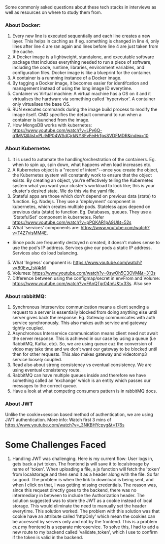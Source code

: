 Some commonly asked questions about these tech stacks in interviews as well as resources on where to study them from.

### About Docker:
1. Every new line is executed sequentially and each line creates a new layer. This helps in caching as if eg. something is changed in line 4, only lines after line 4 are ran again and lines before line 4 are just taken from the cache.
2. A Docker image is a lightweight, standalone, and executable software package that includes everything needed to run a piece of software, including the code, runtime, libraries, environment variables, and configuration files. Docker image is like a blueprint for the container. 
3. A container is a runnning instance of a Docker image.
4. By tagging a Docker image, it becomes easier for identifcation and management instead of using the long image ID everytime.
5. Container vs Virtual machine: A virtual machine has a OS on it and it virtualises the hardware via something called 'hypervisor'. A container only virtualises the base OS.
6. RUN executes commands during the image build process to modify the image itself. CMD specifies the default command to run when a container is launched from the image.
7. How MongoDB works with kubernetes: https://www.youtube.com/watch?v=LPy6Q-q1MVQ&list=PLrMP04WSdCjrkNYSFvFeiHrfpsSVDFMDR&index=10

### About Kubernetes
1. It is used to automate the handling/orchestration of the containers. Eg. when to spin up, spin down, what happens when load increases etc.
2. A Kubernetes object is a "record of intent"--once you create the object, the Kubernetes system will constantly work to ensure that the object exists. By creating an object, you're effectively telling the Kubernetes system what you want your cluster's workload to look like; this is your cluster's desired state. We do this via the yaml file.
3. Stateful apps are those which don't depend on previous data (state) to function. Eg. Nodejs. They use a 'deployment' component in kubernetes, which creates multiple pods.
Stateless apps depend on previous data (state) to function. Eg. Databases, queues.
They use a 'StatefulSet' component in kubernetes. Refer https://www.youtube.com/watch?v=pPQKAR1pA9U&t=52s
4. What 'services' components are: https://www.youtube.com/watch?v=T4Z7visMM4E. 
- Since pods are frequently destoyed n created, it doesn't makes sense to use the pod's IP address. Services give our pods a static IP address. Services also do load balancing.
5. What 'Ingress' component is: https://www.youtube.com/watch?v=80Ew_fsV4rM
6. Volumes: https://www.youtube.com/watch?v=0swOh5C3OVM&t=313s
7. Difference between using the configmap/secret in envFrom and Volume: https://www.youtube.com/watch?v=FAnQTgr04mU&t=33s. Also see

### About rabbitMQ:
1. Synchronous Interservice communication means a client sending a request to a server is essentially blocked from doing anything else until server gives back the response. Eg. Gateway communicates with auth service synchronously. This also makes auth service and gateway tightly coupled.
2. Asynchronous Interservice communication means client need not await the server response. This is achieved in our case by using a queue (i.e RabbitMQ, Kafka, etc). So, we are using queue cuz the conversion of video may take time and we don't want our gateway to be blocked until then for other requests. This also makes gateway and videotomp3 service loosely coupled. 
3. Read also about strong consistency vs eventual consistency. We are using eventual consistency route.
4. RabbitMQ can have multiple queues inside and therefore we have something called an 'exchange' which is an entity which passes our messages to the correct queue.
5. Have a look at what competing consumers pattern is in rabbitMQ docs.

### About JWT
Unlike the cookie+session based method of authentication, we are using JWT authentication. 
More info: Watch first 3 mins of https://www.youtube.com/watch?v=_3NKBHYcpyg&t=176s

# Some Challenges Faced
1. Handling JWT was challenging. Here is my current flow: User logs in, gets back a jwt token. The frontend js will save it to localstroage by name of 'token'. When uploading a file, a js function will fetch the 'token' from localstorage and then send it as a header along with the file. So far so good. The problem is when the link to download is being sent, and when I click on that, I was getting missing credentials. The reason was, since this request directly goes to the backend, there was no intermediary in between to include the Authorization header.
The solution suggested was to store the JWT as a cookie instead of local storage. This would eliminate the need to manually set the header everytime. This solution worked. The problem with this solution was that cookie have an attribute called 'httpOnly' which mean the cookies can be accessed by servers only and not by the frontend. This is a problem cuz my frontend is a separate microservice. To solve this, I had to add a new route to my backend called 'validate_token', which I use to confirm if the token is valid in the backend.